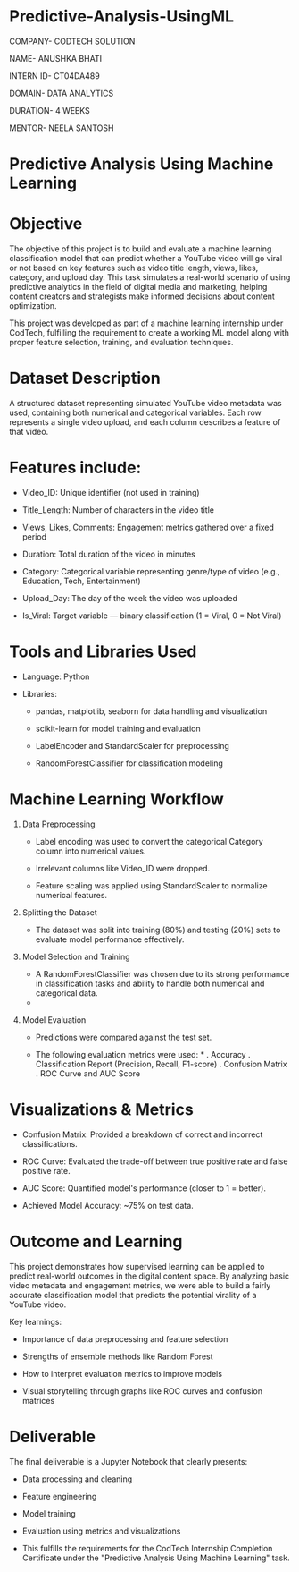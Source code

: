 # Predictive-Analysis-UsingML
COMPANY- CODTECH SOLUTION

NAME- ANUSHKA BHATI

INTERN ID- CT04DA489

DOMAIN- DATA ANALYTICS

DURATION- 4 WEEKS

MENTOR- NEELA SANTOSH
# Predictive Analysis Using Machine Learning
#  Objective
The objective of this project is to build and evaluate a machine learning classification model that can predict whether a YouTube video will go viral or not based on key features such as video title length, views, likes, category, and upload day. This task simulates a real-world scenario of using predictive analytics in the field of digital media and marketing, helping content creators and strategists make informed decisions about content optimization.

This project was developed as part of a machine learning internship under CodTech, fulfilling the requirement to create a working ML model along with proper feature selection, training, and evaluation techniques.

# Dataset Description
A structured dataset representing simulated YouTube video metadata was used, containing both numerical and categorical variables. Each row represents a single video upload, and each column describes a feature of that video.

# Features include:

* Video_ID: Unique identifier (not used in training)
  
* Title_Length: Number of characters in the video title

* Views, Likes, Comments: Engagement metrics gathered over a fixed period

* Duration: Total duration of the video in minutes

* Category: Categorical variable representing genre/type of video (e.g., Education, Tech, Entertainment) 

* Upload_Day: The day of the week the video was uploaded

* Is_Viral: Target variable — binary classification (1 = Viral, 0 = Not Viral)

# Tools and Libraries Used
* Language: Python 

* Libraries:
    * pandas, matplotlib, seaborn for data handling and visualization
      
    * scikit-learn for model training and evaluation
      
    * LabelEncoder and StandardScaler for preprocessing
  
   * RandomForestClassifier for classification modeling
# Machine Learning Workflow
1. Data Preprocessing
     * Label encoding was used to convert the categorical Category column into numerical values.
   
     * Irrelevant columns like Video_ID were dropped.
       
     * Feature scaling was applied using StandardScaler to normalize numerical features.
2. Splitting the Dataset
   
     * The dataset was split into training (80%) and testing (20%) sets to evaluate model performance effectively.
3. Model Selection and Training
     * A RandomForestClassifier was chosen due to its strong performance in classification tasks and ability to handle both numerical          and categorical data.
     * 
4. Model Evaluation
     * Predictions were compared against the test set.
       
     * The following evaluation metrics were used:
       *
             . Accuracy
             . Classification Report (Precision, Recall, F1-score)
             . Confusion Matrix
             . ROC Curve and AUC Score
# Visualizations & Metrics
  * Confusion Matrix: Provided a breakdown of correct and incorrect classifications.
    
  * ROC Curve: Evaluated the trade-off between true positive rate and false positive rate.
    
  * AUC Score: Quantified model's performance (closer to 1 = better).
    
  * Achieved Model Accuracy: ~75% on test data.
    
# Outcome and Learning
This project demonstrates how supervised learning can be applied to predict real-world outcomes in the digital content space. By analyzing basic video metadata and engagement metrics, we were able to build a fairly accurate classification model that predicts the potential virality of a YouTube video. 

Key learnings:

* Importance of data preprocessing and feature selection
  
* Strengths of ensemble methods like Random Forest
  
* How to interpret evaluation metrics to improve models
  
* Visual storytelling through graphs like ROC curves and confusion matrices
  
# Deliverable
The final deliverable is a Jupyter Notebook that clearly presents:

* Data processing and cleaning
  
* Feature engineering
  
* Model training
  
* Evaluation using metrics and visualizations
  
* This fulfills the requirements for the CodTech Internship Completion Certificate under the "Predictive Analysis Using Machine Learning" task.

